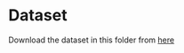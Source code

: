 # Dataset

Download the dataset in this folder from [here](https://drive.google.com/file/d/1O4A7-fSg5EuqChntXuTuB4-nnJxT1E4i/view?usp=sharing.)
